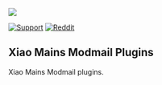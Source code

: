 <img
  src="https://media.discordapp.net/attachments/816805730622505010/824387779433332766/participation_point.png?width=1197&height=674"
/>

<a href="https://discord.gg/u5QS2tRHm6">
  <img
    src="https://img.shields.io/discord/805680025776160768?color=4eb9a0&label=.gg%2Fxiao&logo=discord&style=for-the-badge"
    alt="Support"
/></a>

<a href="https://www.reddit.com/r/XiaoMains/">
  <img
    src="https://img.shields.io/reddit/subreddit-subscribers/XiaoMains?color=4eb9a0&label=r%2FXiaoMains&logo=reddit&logoColor=%4eb9a0&style=for-the-badge"
    alt="Reddit"
/></a>

## Xiao Mains Modmail Plugins
<p>
  Xiao Mains Modmail plugins.
</p>
